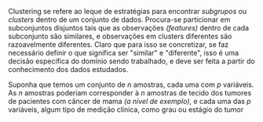 Clustering se refere ao leque de estratégias para encontrar *subgrupos* ou *clusters* dentro de um conjunto de dados. 
Procura-se particionar em subconjuntos disjuntos tais que as observações *(features)* dentro de cada subconjunto são similares, e observações em clusters diferentes são razoavelmente diferentes.
Claro que para isso se concretizar, se faz necessário definir o que significa ser "similar" e "diferente", isso é uma decisão específica do domínio sendo trabalhado, e deve ser feita a partir do conhecimento dos dados estudados.

Suponha que temos um conjunto de $n$ amostras, cada uma com $p$ variáveis. As $n$ amostras poderiam corresponder à $n$ amostras de tecido dos tumores de pacientes com câncer de mama *(a nível de exemplo)*, e cada uma das $p$ variáveis, algum tipo de medição clínica, como grau ou estágio do tumor